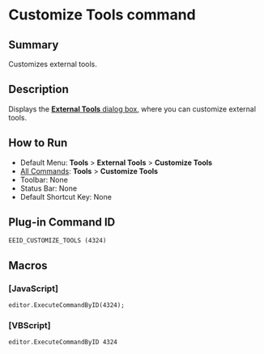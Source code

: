 # Customize Tools command

## Summary

Customizes external tools.

## Description

Displays the [**External Tools** dialog box](../../dlg/tools/index),
where you can customize external tools.

## How to Run

- Default Menu: **Tools** \> **External Tools** \> **Customize Tools**
- [All Commands](all_commands): **Tools** >
**Customize Tools**
- Toolbar: None
- Status Bar: None
- Default Shortcut Key: None

## Plug-in Command ID

```
EEID_CUSTOMIZE_TOOLS (4324)```

## Macros

### \[JavaScript\]

```
editor.ExecuteCommandByID(4324);
```

### \[VBScript\]

```
editor.ExecuteCommandByID 4324
```
